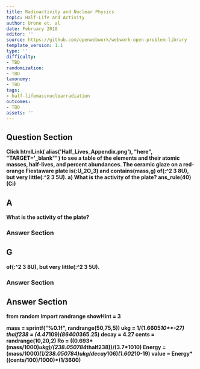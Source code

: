 ```yaml
---
title: Radioactivity and Nuclear Physics
topic: Half-Life and Activity
author: Urone et. al
date: February 2018
editor: ''
source: https://github.com/openwebwork/webwork-open-problem-library
template_version: 1.1
type: ''
difficulty:
- TBD
randomization:
- TBD
taxonomy:
- TBD
tags:
- half-lifemassnuclearradiation
outcomes:
- TBD
assets: ''
---
```


## Question Section 

<b>
Click
 htmlLink( alias('Half_Lives_Appendix.png'), "here", "TARGET='_blank'" )
to see a table of the elements and their atomic masses, half-lives, and percent abundances.
The ceramic glaze on a red-orange Fiestaware plate is(:U_2O_3) and contains(mass,g) of(:^2 3 8U), but very little(:^2 3 5U). 
a) What is the activity of the plate? 
ans_rule(40)(Ci)

## A
What is the activity of the plate? 
### Answer Section
## G
of(:^2 3 8U), but very little(:^2 3 5U). 
### Answer Section


## Answer Section

from random import randrange
showHint = 3

mass = sprintf("%0.1f", randrange(50,75,5))
ukg = 1/(1.6605*10**-27)
thalf238 = (4.47*10**9)*(86400*365.25)
decay = 4.27
cents = randrange(10,20,2)
Ro = ((0.693*(mass/1000)*ukg)/(238.050784*thalf238))/(3.7*10**10)
Energy = (mass/1000)*(1/238.050784)*ukg*(decay*10**6)*(1.602*10**-19)
value = Energy*((cents/100)/1000)*(1/3600)